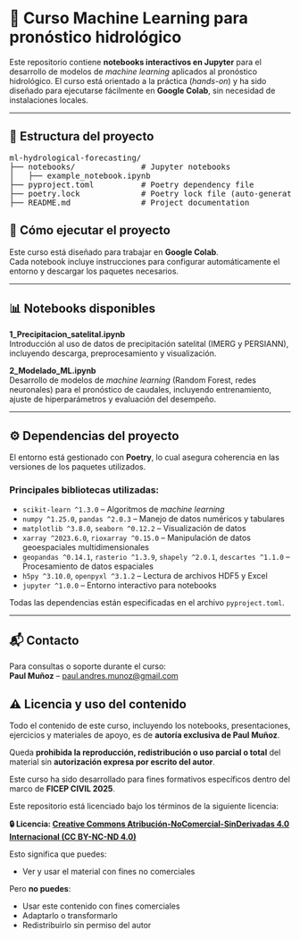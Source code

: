 
# 🌊 Curso Machine Learning para pronóstico hidrológico

Este repositorio contiene **notebooks interactivos en Jupyter** para el desarrollo de modelos de *machine learning* aplicados al pronóstico hidrológico. El curso está orientado a la práctica (*hands-on*) y ha sido diseñado para ejecutarse fácilmente en **Google Colab**, sin necesidad de instalaciones locales.

---

## 📁 Estructura del proyecto

<pre>
ml-hydrological-forecasting/
├── notebooks/              # Jupyter notebooks
│   ├── example_notebook.ipynb
├── pyproject.toml          # Poetry dependency file
├── poetry.lock             # Poetry lock file (auto-generated)
├── README.md               # Project documentation
</pre>


## 🚀 Cómo ejecutar el proyecto

Este curso está diseñado para trabajar en **Google Colab**.  
Cada notebook incluye instrucciones para configurar automáticamente el entorno y descargar los paquetes necesarios.

---

## 📊 Notebooks disponibles

**1_Precipitacion_satelital.ipynb**  
   Introducción al uso de datos de precipitación satelital (IMERG y PERSIANN), incluyendo descarga, preprocesamiento y visualización.

**2_Modelado_ML.ipynb**  
   Desarrollo de modelos de *machine learning* (Random Forest, redes neuronales) para el pronóstico de caudales, incluyendo entrenamiento, ajuste de hiperparámetros y evaluación del desempeño.

---

## ⚙️ Dependencias del proyecto

El entorno está gestionado con **Poetry**, lo cual asegura coherencia en las versiones de los paquetes utilizados.

### Principales bibliotecas utilizadas:
- `scikit-learn ^1.3.0` – Algoritmos de *machine learning*  
- `numpy ^1.25.0`, `pandas ^2.0.3` – Manejo de datos numéricos y tabulares  
- `matplotlib ^3.8.0`, `seaborn ^0.12.2` – Visualización de datos  
- `xarray ^2023.6.0`, `rioxarray ^0.15.0` – Manipulación de datos geoespaciales multidimensionales  
- `geopandas ^0.14.1`, `rasterio ^1.3.9`, `shapely ^2.0.1`, `descartes ^1.1.0` – Procesamiento de datos espaciales  
- `h5py ^3.10.0`, `openpyxl ^3.1.2` – Lectura de archivos HDF5 y Excel  
- `jupyter ^1.0.0` – Entorno interactivo para notebooks

Todas las dependencias están especificadas en el archivo `pyproject.toml`.

---

## 📬 Contacto

Para consultas o soporte durante el curso:  
**Paul Muñoz** – paul.andres.munoz@gmail.com

## ⚠️ Licencia y uso del contenido

Todo el contenido de este curso, incluyendo los notebooks, presentaciones, ejercicios y materiales de apoyo, es de **autoría exclusiva de Paul Muñoz**.

Queda **prohibida la reproducción, redistribución o uso parcial o total** del material sin **autorización expresa por escrito del autor**.

Este curso ha sido desarrollado para fines formativos específicos dentro del marco de **FICEP CIVIL 2025**.

Este repositorio está licenciado bajo los términos de la siguiente licencia:

**🔒 Licencia: [Creative Commons Atribución-NoComercial-SinDerivadas 4.0 Internacional (CC BY-NC-ND 4.0)](https://creativecommons.org/licenses/by-nc-nd/4.0/deed.es)**

Esto significa que puedes:
- Ver y usar el material con fines no comerciales

Pero **no puedes**:
- Usar este contenido con fines comerciales
- Adaptarlo o transformarlo 
- Redistribuirlo sin permiso del autor